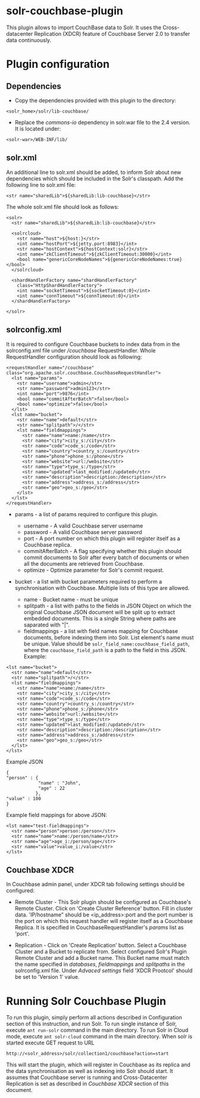solr-couchbase-plugin
=====================

This plugin allows to import CouchBase data to Solr. It uses the Cross-datacenter Replication (XDCR) feature of Couchbase Server 2.0 to transfer data continuously.

# Plugin configuration


## Dependencies

* Copy the dependencies provided with this plugin to the directory:
```
<solr_home>/solr/lib-couchbase/
```
* Replace the *commons-io* dependency in solr.war file to the 2.4 version. It is located under:
```
<solr-war>/WEB-INF/lib/
```


## solr.xml

An additional line to solr.xml should be added, to inform Solr about new dependencies which should be included in the Solr's classpath. Add the following line to solr.xml file:

```
<str name="sharedLib">${sharedLib:lib-couchbase}</str>
```

The whole solr.xml file should look as follows:

```
<solr>
  <str name="sharedLib">${sharedLib:lib-couchbase}</str>

  <solrcloud>
    <str name="host">${host:}</str>
    <int name="hostPort">${jetty.port:8983}</int>
    <str name="hostContext">${hostContext:solr}</str>
    <int name="zkClientTimeout">${zkClientTimeout:30000}</int>
    <bool name="genericCoreNodeNames">${genericCoreNodeNames:true}</bool>
  </solrcloud>

  <shardHandlerFactory name="shardHandlerFactory"
    class="HttpShardHandlerFactory">
    <int name="socketTimeout">${socketTimeout:0}</int>
    <int name="connTimeout">${connTimeout:0}</int>
  </shardHandlerFactory>

</solr>
```


## solrconfig.xml

It is required to configure Couchbase buckets to index data from in the solrconfig.xml file under */couchbase* RequestHandler. Whole RequestHandler configuration should look as following:

```
<requestHandler name="/couchbase" class="org.apache.solr.couchbase.CouchbaseRequestHandler">
  <lst name="params">
    <str name="username">admin</str>
    <str name="password">admin123</str>
    <int name="port">9876</int>
    <bool name="commitAfterBatch">false</bool>
    <bool name="optimize">false</bool>
  </lst>
  <lst name="bucket">
    <str name="name">default</str>
    <str name="splitpath">/</str>
    <lst name="fieldmappings">
      <str name="name">name:/name</str>
      <str name="city">city_s:/city</str>
      <str name="code">code_s:/code</str>
      <str name="country">country_s:/country</str>
      <str name="phone">phone_s:/phone</str>
      <str name="website">url:/website</str>
      <str name="type">type_s:/type</str>
      <str name="updated">last_modified:/updated</str>
      <str name="description">description:/description</str>
      <str name="address">address_s:/address</str>
      <str name="geo">geo_s:/geo</str>
    </lst>
  </lst>
</requestHandler>
```

* params - a list of params required to configure this plugin.
  - username - A valid Couchbase server username
  - password - A valid Couchbase server password
  - port - A port number on which this plugin will register itself as a Couchbase replica.
  - commitAfterBatch - A flag specifying whether this plugin should commit documents to Solr after every batch of documents or when all the documents are retrieved from Couchbase.
  - optimize - Optimize parameter for Solr's commit request.
  
* bucket - a list with bucket parameters required to perform a synchronisation with Couchbase. Multiple lists of this type are allowed.
  - name - Bucket name - must be unique
  - splitpath - a list with paths to the fields in JSON Object on which the original Couchbase JSON document will be split up to extract embedded documents. This is a single String where paths are saparated with "|".
  - fieldmappings - a list with field names mapping for Couchbase documents, before indexing them into Solr. List element's name must be unique. Value should be `solr_field_name:couchbase_field_path`, where the `couchbase_field_path` is a path to the field in this JSON. Example:
```
<lst name="bucket">
  <str name="name">default</str>
  <str name="splitpath">/</str>
  <lst name="fieldmappings">
    <str name="name">name:/name</str>
    <str name="city">city_s:/city</str>
    <str name="code">code_s:/code</str>
    <str name="country">country_s:/country</str>
    <str name="phone">phone_s:/phone</str>
    <str name="website">url:/website</str>
    <str name="type">type_s:/type</str>
    <str name="updated">last_modified:/updated</str>
    <str name="description">description:/description</str>
    <str name="address">address_s:/address</str>
    <str name="geo">geo_s:/geo</str>
  </lst>
</lst>
```    
Example JSON
```
{
"person" : { 
            "name" : "John",
            "age" : 22
           },
"value" : 100
}
```

Example field mappings for above JSON:
```
<lst name="test-fieldmappings">
  <str name="person">person:/person</str>
  <str name="name">name:/person/name</str>
  <str name="age">age_i:/person/age</str>
  <str name="value">value_i:/value</str>
</lst>
```


## Couchbase XDCR

In Couchbase admin panel, under XDCR tab following settings should be configured:

* Remote Cluster - This Solr plugin should be configured as Couchbase's Remote Cluster. Click on 'Create Cluster Reference' button. Fill in cluster data. 'IP/hostname" should be <ip_address>:port and the port number is the port on which this request handler will register itself as a Couchbase Replica. It is specified in CouchbaseRequestHandler's *params* list as 'port'.
 
* Replication - Click on 'Create Replication' button. Select a Couchbase Cluster and a Bucket to replicate from. Select configured Solr's Plugin Remote Cluster and add a Bucket name. This Bucket name must match the name specified in *databases*, *fieldmappings* and *splitpaths* in the solrconfig.xml file. Under *Advaced settings* field 'XDCR Prootcol' should be set to 'Version 1' value.


# Running Solr Couchbase Plugin

To run this plugin, simply perform all actions described in Configuration section of this instruction, and run Solr. To run single instance of Solr, execute `ant run-solr` command in the main directory. To run Solr in Cloud mode, execute `ant solr-cloud` command in the main directory. When solr is started execute GET request to URL

```
http://<solr_address>/solr/collection1/couchbase?action=start
```

This will start the plugin, which will register in Couchbase as its replica and the data synchronisation as well as indexing into Solr should start. It assumes that Couchbase server is running and Cross-Datacenter Replication is set as described in *Couchbase XDCR* section of this document.
